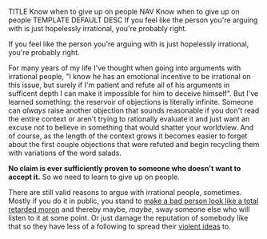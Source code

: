 TITLE Know when to give up on people
NAV Know when to give up on people
TEMPLATE DEFAULT
DESC If you feel like the person you're arguing with is just hopelessly irrational, you're probably right.

If you feel like the person you're arguing with is just hopelessly irrational, you're probably right.

For many years of my life I've thought when going into arguments with irrational people, "I know he has an emotional incentive to be irrational on this issue, but surely if I'm patient and refute all of his arguments in sufficent depth I can make it impossible for him to deceive himself". But I've learned something: the reservoir of objections is literally infinite. Someone can *always* raise another objection that sounds reasonable if you don't read the entire context or aren't trying to rationally evaluate it and just want an excuse not to believe in something that would shatter your worldview. And of course, as the length of the context grows it becomes easier to forget about the first couple objections that were refuted and begin recycling them with variations of the word salads.

**No claim is ever sufficiently proven to someone who doesn't want to accept it.** So we need to learn to give up on people.

There are still valid reasons to argue with irrational people, sometimes. Mostly if you do it in public, you stand to [make a bad person look like a total retarded moron](https://www.youtube.com/watch?v=WxPOAl4sBUQ) and thereby maybe, *maybe*, sway someone else who will listen to it at some point. Or just damage the reputation of somebody like that so they have less of a following to spread their [violent ideas](/protagonism/enforcement) to.
